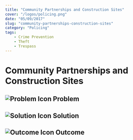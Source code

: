 ```yaml
---
title: "Community Partnerships and Construction Sites"
cover: "/logos/policing.png"
date: "05/09/2017"
slug: "community-partnerships-construction-sites"
category: "Policing"
tags:
    - Crime Prevention
    - Theft
    - Trespass
---
```


# Community Partnerships and Construction Sites

## ![Problem Icon](https://github.com/google/material-design-icons/raw/master/alert/1x_web/ic_error_outline_black_48dp.png "Problem") Problem

## ![Solution Icon](https://github.com/google/material-design-icons/raw/master/action/1x_web/ic_lightbulb_outline_black_48dp.png "Solution") Solution

## ![Outcome Icon](https://github.com/google/material-design-icons/raw/master/action/1x_web/ic_view_list_black_48dp.png "Outcome") Outcome
